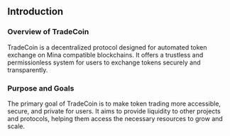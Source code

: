 ## Introduction

### Overview of TradeCoin

TradeCoin is a decentralized protocol designed for automated token exchange on Mina compatible blockchains. It offers a trustless and permissionless system for users to exchange tokens securely and transparently.

### Purpose and Goals

The primary goal of TradeCoin is to make token trading more accessible, secure, and private for users. It aims to provide liquidity to other projects and protocols, helping them access the necessary resources to grow and scale.
